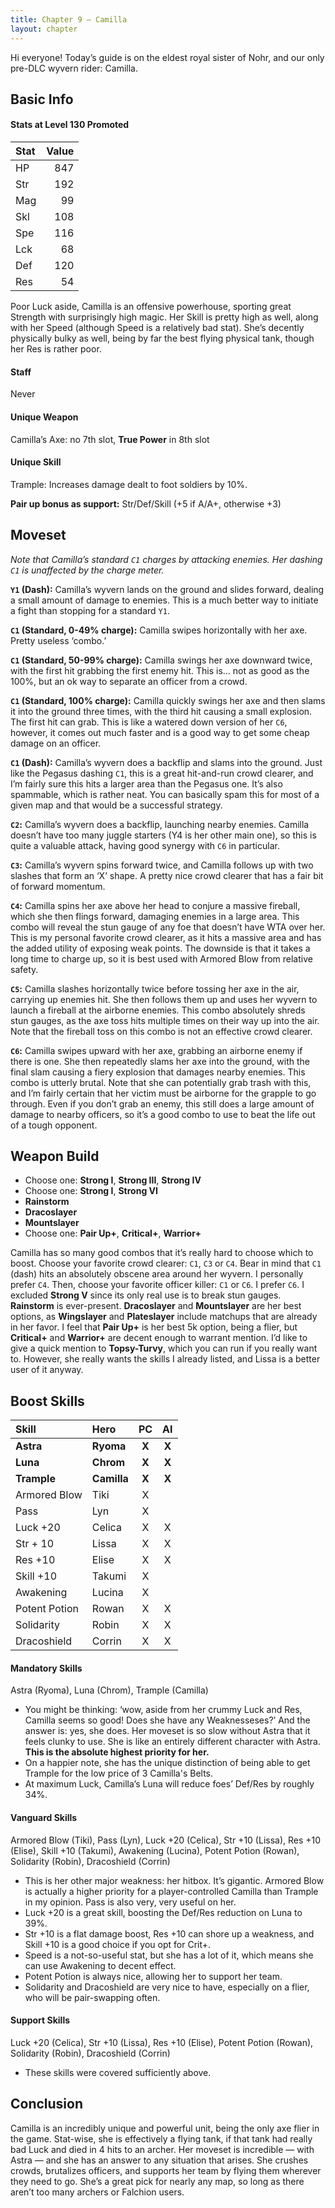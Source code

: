 ```yaml
---
title: Chapter 9 — Camilla
layout: chapter
---
```


Hi everyone! Today’s guide is on the eldest royal sister of Nohr, and our only pre-DLC wyvern rider: Camilla.

## Basic Info

#### Stats at Level 130 Promoted

| Stat | Value |
| :--- | ----: |
| HP   |   847 |
| Str  |   192 |
| Mag  |    99 |
| Skl  |   108 |
| Spe  |   116 |
| Lck  |    68 |
| Def  |   120 |
| Res  |    54 |

Poor Luck aside, Camilla is an offensive powerhouse, sporting great Strength with surprisingly high magic. Her Skill is pretty high as well, along with her Speed (although Speed is a relatively bad stat). She’s decently physically bulky as well, being by far the best flying physical tank, though her Res is rather poor.

#### Staff

Never

#### Unique Weapon

Camilla’s Axe: no 7th slot, **True Power** in 8th slot

#### Unique Skill

Trample: Increases damage dealt to foot soldiers by 10%.

**Pair up bonus as support:** Str/Def/Skill (+5 if A/A+, otherwise +3)

## Moveset

_Note that Camilla’s standard `C1` charges by attacking enemies. Her dashing `C1` is unaffected by the charge meter._

**`Y1` (Dash):** Camilla’s wyvern lands on the ground and slides forward, dealing a small amount of damage to enemies. This is a much better way to initiate a fight than stopping for a standard `Y1`.

**`C1` (Standard, 0-49% charge):** Camilla swipes horizontally with her axe. Pretty useless ‘combo.’

**`C1` (Standard, 50-99% charge):** Camilla swings her axe downward twice, with the first hit grabbing the first enemy hit. This is… not as good as the 100%, but an ok way to separate an officer from a crowd.

**`C1` (Standard, 100% charge):** Camilla quickly swings her axe and then slams it into the ground three times, with the third hit causing a small explosion. The first hit can grab. This is like a watered down version of her `C6`, however, it comes out much faster and is a good way to get some cheap damage on an officer.

**`C1` (Dash):** Camilla’s wyvern does a backflip and slams into the ground. Just like the Pegasus dashing `C1`, this is a great hit-and-run crowd clearer, and I’m fairly sure this hits a larger area than the Pegasus one. It’s also spammable, which is rather neat. You can basically spam this for most of a given map and that would be a successful strategy.

**`C2`:** Camilla’s wyvern does a backflip, launching nearby enemies. Camilla doesn’t have too many juggle starters (Y4 is her other main one), so this is quite a valuable attack, having good synergy with `C6` in particular.

**`C3`:** Camilla’s wyvern spins forward twice, and Camilla follows up with two slashes that form an ‘X’ shape. A pretty nice crowd clearer that has a fair bit of forward momentum.

**`C4`:** Camilla spins her axe above her head to conjure a massive fireball, which she then flings forward, damaging enemies in a large area. This combo will reveal the stun gauge of any foe that doesn’t have WTA over her. This is my personal favorite crowd clearer, as it hits a massive area and has the added utility of exposing weak points. The downside is that it takes a long time to charge up, so it is best used with Armored Blow from relative safety.

**`C5`:** Camilla slashes horizontally twice before tossing her axe in the air, carrying up enemies hit. She then follows them up and uses her wyvern to launch a fireball at the airborne enemies. This combo absolutely shreds stun gauges, as the axe toss hits multiple times on their way up into the air. Note that the fireball toss on this combo is not an effective crowd clearer.

**`C6`:** Camilla swipes upward with her axe, grabbing an airborne enemy if there is one. She then repeatedly slams her axe into the ground, with the final slam causing a fiery explosion that damages nearby enemies. This combo is utterly brutal. Note that she can potentially grab trash with this, and I’m fairly certain that her victim must be airborne for the grapple to go through. Even if you don’t grab an enemy, this still does a large amount of damage to nearby officers, so it’s a good combo to use to beat the life out of a tough opponent.

## Weapon Build

- Choose one: **Strong I**, **Strong III**, **Strong IV**
- Choose one: **Strong I**, **Strong VI**
- **Rainstorm**
- **Dracoslayer**
- **Mountslayer**
- Choose one: **Pair Up+**, **Critical+**, **Warrior+**

Camilla has so many good combos that it’s really hard to choose which to boost. Choose your favorite crowd clearer: `C1`, `C3` or `C4`. Bear in mind that `C1` (dash) hits an absolutely obscene area around her wyvern. I personally prefer `C4`. Then, choose your favorite officer killer: `C1` or `C6`. I prefer `C6`. I excluded **Strong V** since its only real use is to break stun gauges. **Rainstorm** is ever-present. **Dracoslayer** and **Mountslayer** are her best options, as **Wingslayer** and **Plateslayer** include matchups that are already in her favor. I feel that **Pair Up+** is her best 5k option, being a flier, but **Critical+** and **Warrior+** are decent enough to warrant mention. I’d like to give a quick mention to **Topsy-Turvy**, which you can run if you really want to. However, she really wants the skills I already listed, and Lissa is a better user of it anyway.

## Boost Skills

| Skill          | Hero        |  PC   |  AI   |
| :------------- | :---------- | :---: | :---: |
| **Astra**      | **Ryoma**   | **X** | **X** |
| **Luna**       | **Chrom**   | **X** | **X** |
| **Trample**    | **Camilla** | **X** | **X** |
| Armored Blow   | Tiki        |   X   |       |
| Pass           | Lyn         |   X   |       |
| Luck +20       | Celica      |   X   |   X   |
| Str + 10       | Lissa       |   X   |   X   |
| Res +10        | Elise       |   X   |   X   |
| Skill +10      | Takumi      |   X   |       |
| Awakening      | Lucina      |   X   |       |
| Potent Potion  | Rowan       |   X   |   X   |
| Solidarity     | Robin       |   X   |   X   |
| Dracoshield    | Corrin      |   X   |   X   |

#### Mandatory Skills

Astra (Ryoma), Luna (Chrom), Trample (Camilla)

- You might be thinking: ‘wow, aside from her crummy Luck and Res, Camilla seems so good! Does she have any Weaknesseses?’ And the answer is: yes, she does. Her moveset is so slow without Astra that it feels clunky to use. She is like an entirely different character with Astra. **This is the absolute highest priority for her.**
- On a happier note, she has the unique distinction of being able to get Trample for the low price of 3 Camilla's Belts.
- At maximum Luck, Camilla’s Luna will reduce foes’ Def/Res by roughly 34%.

#### Vanguard Skills

Armored Blow (Tiki), Pass (Lyn), Luck +20 (Celica), Str +10 (Lissa), Res +10 (Elise), Skill +10 (Takumi), Awakening (Lucina), Potent Potion (Rowan), Solidarity (Robin), Dracoshield (Corrin)

- This is her other major weakness: her hitbox. It’s gigantic. Armored Blow is actually a higher priority for a player-controlled Camilla than Trample in my opinion. Pass is also very, very useful on her.
- Luck +20 is a great skill, boosting the Def/Res reduction on Luna to 39%.
- Str +10 is a flat damage boost, Res +10 can shore up a weakness, and Skill +10 is a good choice if you opt for Crit+.
- Speed is a not-so-useful stat, but she has a lot of it, which means she can use Awakening to decent effect.
- Potent Potion is always nice, allowing her to support her team.
- Solidarity and Dracoshield are very nice to have, especially on a flier, who will be pair-swapping often.

#### Support Skills

Luck +20 (Celica), Str +10 (Lissa), Res +10 (Elise), Potent Potion (Rowan), Solidarity (Robin), Dracoshield (Corrin)

- These skills were covered sufficiently above.

## Conclusion

Camilla is an incredibly unique and powerful unit, being the only axe flier in the game. Stat-wise, she is effectively a flying tank, if that tank had really bad Luck and died in 4 hits to an archer. Her moveset is incredible — with Astra — and she has an answer to any situation that arises. She crushes crowds, brutalizes officers, and supports her team by flying them wherever they need to go. She’s a great pick for nearly any map, so long as there aren’t too many archers or Falchion users.

